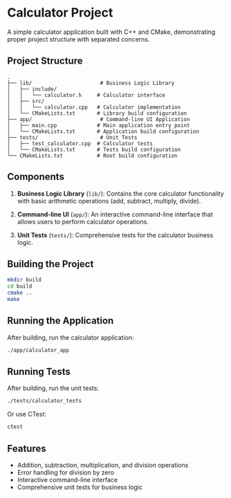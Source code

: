 # Calculator Project

A simple calculator application built with C++ and CMake, demonstrating proper project structure with separated concerns.

## Project Structure

```
.
├── lib/                      # Business Logic Library
│   ├── include/
│   │   └── calculator.h     # Calculator interface
│   ├── src/
│   │   └── calculator.cpp   # Calculator implementation
│   └── CMakeLists.txt       # Library build configuration
├── app/                      # Command-line UI Application
│   ├── main.cpp             # Main application entry point
│   └── CMakeLists.txt       # Application build configuration
├── tests/                    # Unit Tests
│   ├── test_calculator.cpp  # Calculator tests
│   └── CMakeLists.txt       # Tests build configuration
└── CMakeLists.txt           # Root build configuration
```

## Components

1. **Business Logic Library** (`lib/`): Contains the core calculator functionality with basic arithmetic operations (add, subtract, multiply, divide).

2. **Command-line UI** (`app/`): An interactive command-line interface that allows users to perform calculator operations.

3. **Unit Tests** (`tests/`): Comprehensive tests for the calculator business logic.

## Building the Project

```bash
mkdir build
cd build
cmake ..
make
```

## Running the Application

After building, run the calculator application:

```bash
./app/calculator_app
```

## Running Tests

After building, run the unit tests:

```bash
./tests/calculator_tests
```

Or use CTest:

```bash
ctest
```

## Features

- Addition, subtraction, multiplication, and division operations
- Error handling for division by zero
- Interactive command-line interface
- Comprehensive unit tests for business logic